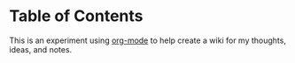 
# Table of Contents



This is an experiment using [org-mode](https://orgmode.org) to help create a wiki for my thoughts, ideas, and notes.

